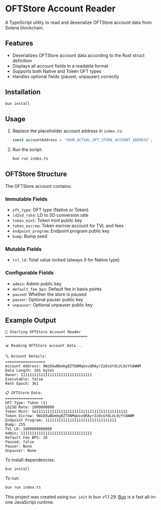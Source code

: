 # OFTStore Account Reader

A TypeScript utility to read and deserialize OFTStore account data from Solana blockchain.

## Features

- Deserializes OFTStore account data according to the Rust struct definition
- Displays all account fields in a readable format
- Supports both Native and Token OFT types
- Handles optional fields (pauser, unpauser) correctly

## Installation

```bash
bun install
```

## Usage

1. Replace the placeholder account address in `index.ts`:
   ```typescript
   const accountAddress = 'YOUR_ACTUAL_OFT_STORE_ACCOUNT_ADDRESS';
   ```

2. Run the script:
   ```bash
   bun run index.ts
   ```

## OFTStore Structure

The OFTStore account contains:

### Immutable Fields
- `oft_type`: OFT type (Native or Token)
- `ld2sd_rate`: LD to SD conversion rate
- `token_mint`: Token mint public key
- `token_escrow`: Token escrow account for TVL and fees
- `endpoint_program`: Endpoint program public key
- `bump`: Bump seed

### Mutable Fields
- `tvl_ld`: Total value locked (always 0 for Native type)

### Configurable Fields
- `admin`: Admin public key
- `default_fee_bps`: Default fee in basis points
- `paused`: Whether the store is paused
- `pauser`: Optional pauser public key
- `unpauser`: Optional unpauser public key

## Example Output

```
🚀 Starting OFTStore Account Reader
=====================================

📊 Reading OFTStore account data...

🔍 Account Details:
==================
Account Address: 9WzDXwBbmkg8ZTbNMqUxvQRAyrZzDsGYdLVL9zYtAWWM
Data Length: 201 bytes
Owner: 11111111111111111111111111111111
Executable: false
Rent Epoch: 361

📋 OFTStore Data:
=================
OFT Type: Token (1)
LD2SD Rate: 1000000000
Token Mint: So11111111111111111111111111111111111111112
Token Escrow: 9WzDXwBbmkg8ZTbNMqUxvQRAyrZzDsGYdLVL9zYtAWWM
Endpoint Program: 11111111111111111111111111111111
Bump: 255
TVL LD: 1000000000000
Admin: 11111111111111111111111111111111
Default Fee BPS: 10
Paused: false
Pauser: None
Unpauser: None
```

To install dependencies:

```bash
bun install
```

To run:

```bash
bun run index.ts
```

This project was created using `bun init` in bun v1.1.29. [Bun](https://bun.sh) is a fast all-in-one JavaScript runtime.
